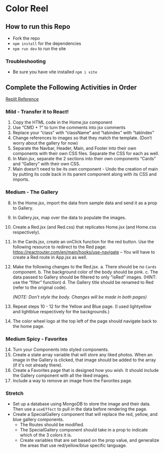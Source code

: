 # Color Reel

## How to run this Repo

- Fork the repo
- `npm install` for the dependencies
- `npm run dev` to run the site

### Troubleshooting
- Be sure you have vite installed `npm i vite`

## Complete the Following Activities in Order

[Replit Reference](https://replit.com/@MannyRodriguez3/ColorReel#index.html)

### Mild - Transfer it to React!

1. Copy the HTML code in the Home.jsx component
2. Use “CMD + ?” to turn the comments into jsx comments
3. Replace your “class” with “className” and “tabindex” with “tabIndex”
4. Change references to images so that they match the template. (Don’t worry about the gallery for now)
5. Separate the Navbar, Header, Main, and Footer into their own components with their own CSS files. Separate the CSS for each as well.
6. In Main.jsx, separate the 2 sections into their own components “Cards” and “Gallery” with their own CSS.
7. Main doesn’t need to be its own component - Undo the creation of main by putting its code back in its parent component along with its CSS and imports.

### Medium - The Gallery

8. In the Home.jsx, import the data from sample data and send it as a prop to Gallery.
9. In Gallery.jsx, map over the data to populate the images.
10. Create a Red.jsx (and Red.css) that replicates Home.jsx (and Home.css respectively).
11. In the Cards.jsx, create an onClick function for the red button. Use the following resource to redirect to the Red page: https://reactrouter.com/en/main/hooks/use-navigate – You will have to create a Red route in App.jsx as well.
12. Make the following changes to the Red.jsx.
    a. There should be no `Cards` component.
    b. The background color of the body should be pink.
    c. The data passed to Gallery should be filtered to only “isRed” images. (HINT: use the “filter” function)
    d. The Gallery title should be renamed to Red (refer to the original code).

    _(NOTE: Don’t style the body. Changes will be made in both pages)_

14. Repeat steps 10 - 12 for the Yellow and Blue page. (I used lightyellow and lightblue respectively for the backgrounds.)
15. The color wheel logo at the top left of the page should navigate back to the home page.

### Medium Spicy - Favorites

14. Turn your Components into styled components.
15. Create a state array variable that will store any liked photos. When an image in the Gallery is clicked, that image should be added to the array (if it's not already there).
16. Create a Favorites page that is designed how you wish. It should include the Gallery component with all the liked images.
17. Include a way to remove an image from the Favorites page.


### Stretch

- Set up a database using MongoDB to store the image and their data. Then use a `useEffect` to pull in the data before rendering the page.
- Create a SpecialGallery component that will replace the red, yellow, and blue gallery components.
    - The Routes should be modified.
    - The SpecialGallery component should take in a prop to indicate which of the 3 colors it is.
    - Create variables that are set based on the prop value, and generalize the areas that use red/yellow/blue specific language.
